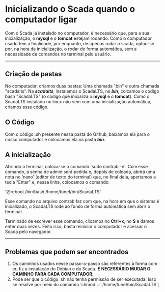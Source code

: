 # Inicializando o Scada quando o computador ligar

Com o Scada já instalado no computador, é necessário que, para a sua inicialização, o **mysql** e o **tomcat** estejam rodando. 
Como o computador usado tem a finalidade, por enquanto, de apenas rodar o scada, optou-se por, na hora da inicialização, o rodar 
de forma automática, sem a necessidade de comandos no terminal pelo usuário.
___

## Criação de pastas

No computador, criamos duas pastas: Uma chamada "bin" e outra chamada "scadalts". Na ***scadalts***, instalamos o ScadaLTS, no 
***bin***, colcamos o código bash "ScadaLTS" (o código que inicializa o **mysql** e o **tomcat**). Como o ScadaLTS instalado no 
linux não vem com uma inicialização automática, criamos esse código.

## O Código

Com o código .sh presente nessa pasta do Github, baixamos ela para o nosso computador e colocamos ela na pasta ***bin***.

## A inicialização

Abrindo o terminal, coloca-se o comando 'sudo contrab -e'. Com esse comando, a senha de admin será pedida e, depois de colcada, 
abrirá uma nota no 'nano' (editor de texto do terminal) que, no final dela, apertamos a tecla "Enter" e, nessa linha, colocamos 
o comando:

'@reboot /bin/bash /home/tunel/bin/ScadaLTS'

Esse comando no arquivo contrab faz com que, na hora em que o sistema é inicalizado, o ScadaLTS rode ao fundo de forma 
automática sem abrir o terminal.

Terminado de escrever esse comando, clicamos no **Ctrl+x**, no **S** e damos enter duas vezes. Feito isso, basta reiniciar o computador e 
acessar o Scada pelo navegador.

___

## Problemas que podem ser encontrados

1. Os caminhos usados nesse passo-a-passo são referentes à forma com eu fiz a instalação do Debian e do Scada. **É NECESSÁRIO 
MUDAR O CAMINHO PARA CADA COMPUTADOR**;
2. Pode ser que o código .sh não tenha permissão de ser executada. Isso se resolve por 
meio do comando 'chmod +r /home/tunel/bin/ScadaLTS';

